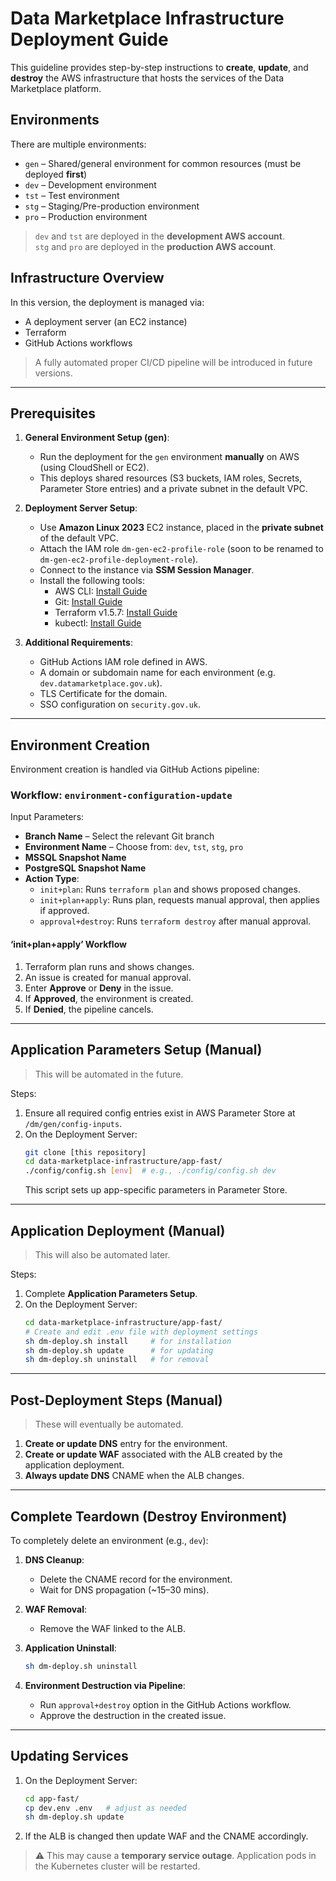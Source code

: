 
# Data Marketplace Infrastructure Deployment Guide

This guideline provides step-by-step instructions to **create**, **update**, and **destroy** the AWS infrastructure that hosts the services of the Data Marketplace platform.

## Environments

There are multiple environments:
- `gen` – Shared/general environment for common resources (must be deployed **first**)
- `dev` – Development environment
- `tst` – Test environment
- `stg` – Staging/Pre-production environment
- `pro` – Production environment

> `dev` and `tst` are deployed in the **development AWS account**.  
> `stg` and `pro` are deployed in the **production AWS account**.

## Infrastructure Overview

In this version, the deployment is managed via:
- A deployment server (an EC2 instance)
- Terraform
- GitHub Actions workflows

> A fully automated proper CI/CD pipeline will be introduced in future versions.

---

## Prerequisites

1. **General Environment Setup (gen)**:
   - Run the deployment for the `gen` environment **manually** on AWS (using CloudShell or EC2).
   - This deploys shared resources (S3 buckets, IAM roles, Secrets, Parameter Store entries) and a private subnet in the default VPC.

2. **Deployment Server Setup**:
   - Use **Amazon Linux 2023** EC2 instance, placed in the **private subnet** of the default VPC.
   - Attach the IAM role `dm-gen-ec2-profile-role` (soon to be renamed to `dm-gen-ec2-profile-deployment-role`).
   - Connect to the instance via **SSM Session Manager**.
   - Install the following tools:
     - AWS CLI: [Install Guide](https://docs.aws.amazon.com/cli/latest/userguide/getting-started-install.html#getting-started-install-instructions)
     - Git: [Install Guide](https://linux.how2shout.com/how-to-install-git-on-aws-ec2-amazon-linux-2/)
     - Terraform v1.5.7: [Install Guide](https://developer.hashicorp.com/terraform/tutorials/aws-get-started/install-cli)
     - kubectl: [Install Guide](https://kubernetes.io/docs/tasks/tools/install-kubectl-linux/)

3. **Additional Requirements**:
   - GitHub Actions IAM role defined in AWS.
   - A domain or subdomain name for each environment (e.g. `dev.datamarketplace.gov.uk`).
   - TLS Certificate for the domain.
   - SSO configuration on `security.gov.uk`.

---

## Environment Creation

Environment creation is handled via GitHub Actions pipeline:

### Workflow: `environment-configuration-update`

Input Parameters:
- **Branch Name** – Select the relevant Git branch
- **Environment Name** – Choose from: `dev`, `tst`, `stg`, `pro`
- **MSSQL Snapshot Name**
- **PostgreSQL Snapshot Name**
- **Action Type**:
  - `init+plan`: Runs `terraform plan` and shows proposed changes.
  - `init+plan+apply`: Runs plan, requests manual approval, then applies if approved.
  - `approval+destroy`: Runs `terraform destroy` after manual approval.

#### ‘init+plan+apply’ Workflow
1. Terraform plan runs and shows changes.
2. An issue is created for manual approval.
3. Enter **Approve** or **Deny** in the issue.
4. If **Approved**, the environment is created.
5. If **Denied**, the pipeline cancels.

---

## Application Parameters Setup (Manual)

> This will be automated in the future.

Steps:
1. Ensure all required config entries exist in AWS Parameter Store at `/dm/gen/config-inputs`.
2. On the Deployment Server:
   ```bash
   git clone [this repository]
   cd data-marketplace-infrastructure/app-fast/
   ./config/config.sh [env]  # e.g., ./config/config.sh dev
   ```
   This script sets up app-specific parameters in Parameter Store.

---

## Application Deployment (Manual)

> This will also be automated later.

Steps:
1. Complete **Application Parameters Setup**.
2. On the Deployment Server:
   ```bash
   cd data-marketplace-infrastructure/app-fast/
   # Create and edit .env file with deployment settings
   sh dm-deploy.sh install     # for installation
   sh dm-deploy.sh update      # for updating
   sh dm-deploy.sh uninstall   # for removal
   ```

---

## Post-Deployment Steps (Manual)

> These will eventually be automated.

1. **Create or update DNS** entry for the environment.
2. **Create or update WAF** associated with the ALB created by the application deployment.
3. **Always update DNS** CNAME when the ALB changes.

---

## Complete Teardown (Destroy Environment)

To completely delete an environment (e.g., `dev`):

1. **DNS Cleanup**:
   - Delete the CNAME record for the environment.
   - Wait for DNS propagation (~15–30 mins).

2. **WAF Removal**:
   - Remove the WAF linked to the ALB.

3. **Application Uninstall**:
   ```bash
   sh dm-deploy.sh uninstall
   ```

4. **Environment Destruction via Pipeline**:
   - Run `approval+destroy` option in the GitHub Actions workflow.
   - Approve the destruction in the created issue.

---

## Updating Services

1. On the Deployment Server:
   ```bash
   cd app-fast/
   cp dev.env .env   # adjust as needed
   sh dm-deploy.sh update
   ```
2. If the ALB is changed then update WAF and the CNAME accordingly.

> ⚠️ This may cause a **temporary service outage**. Application pods in the Kubernetes cluster will be restarted.
